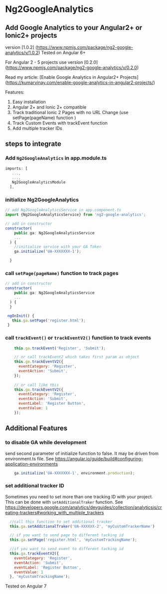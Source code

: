 # Ng2GoogleAnalytics
## Add Google Analytics to your Angular2+ or Ionic2+ projects
version [1.0.2] (https://www.npmjs.com/package/ng2-google-analytics/v/1.0.2)
Tested on Angular 6+

For Angular 2 - 5 projects use version [0.2.0] (https://www.npmjs.com/package/ng2-google-analytics/v/0.2.0)

Read my article: [Enable Google Analytics in Angular2+ Projects] (https://kumarvinay.com/enable-google-analytics-in-angular2-projects/)

Features:
1. Easy installation
2. Angular 2+ and Ionic 2+ compatible
3. Track traditional Ionic 2 Pages with no URL Change (use setPage(pageName) function )
4. Track Custom Events with trackEvent function
5. Add multiple tracker IDs

## steps to integrate

### Add `Ng2GoogleAnalytics` in app.module.ts

```javascript
imports: [
   ...,
   ...,
   Ng2GoogleAnalyticsModule
  ],
```

### initialize Ng2GoogleAnalytics

```javascript
// add Ng2GoogleAnalyticsService in app.component.ts
import {Ng2GoogleAnalyticsService} from 'ng2-google-analytics';

// add in constructor
constructor(
    public ga: Ng2GoogleAnalyticsService
    ...
  ) {
    //initialize service with your GA Token
    ga.initialize('UA-XXXXXXX-1');

  }
```

### call `setPage(pageName)` function to track pages
```javascript
// add in constructor
constructor(
    public ga: Ng2GoogleAnalyticsService
    ...
  ) {
  }

 ngOnInit() {
   this.ga.setPage('register.html');
 }
```

### call `trackEvent()` or `trackEventV2()` function to track events

```javascript
    this.ga.trackEvent('Register', 'Submit');

    // or call trackEvent2 which takes first param as object
    this.ga.trackEventV2({
      eventCategory: 'Register', 
      eventAction: 'Submit', 
    });
    
    // or call like this 
    this.ga.trackEventV2({
      eventCategory: 'Register', 
      eventAction: 'Submit', 
      eventLabel: 'Register Button',
      eventValue: 1
    });

```


## Additional Features
### to disable GA while development
send second parameter of initialize function to false.
It may be driven from environment.ts file.
See https://angular.io/guide/build#configuring-application-environments
```javascript
    ga.initialize('UA-XXXXXXX-1', environment.production);
```

### set additional tracker ID
Sometimes you need to set more than one tracking ID with your project.
This can be done with `setAdditionalTraker` function.
See https://developers.google.com/analytics/devguides/collection/analyticsjs/creating-trackers#working_with_multiple_trackers
```javascript
  //call this function to set additional tracker
  this.ga.setAdditionalTraker('UA-XXXXXX-2', 'myCustomTrackerName')

  // if you want to send page to different tacking id
  this.ga.setPage('register.html', 'myCustomTrackingName');

  //if you want to send event to different tacking id
  this.ga.trackEventV2({
    eventCategory: 'Register', 
    eventAction: 'Submit', 
    eventLabel: 'Register Button',
    eventValue: 1
  }, 'myCustomTrackingName');
```

Tested on Angular 7
